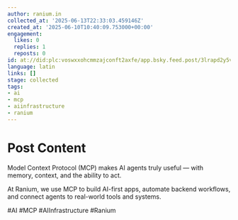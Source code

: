 ```yaml
---
author: ranium.in
collected_at: '2025-06-13T22:33:03.459146Z'
created_at: '2025-06-10T10:40:09.753000+00:00'
engagement:
  likes: 0
  replies: 1
  reposts: 0
id: at://did:plc:voswxxohcmmzajconft2axfe/app.bsky.feed.post/3lrapd2y5vc2c
language: latin
links: []
stage: collected
tags:
- ai
- mcp
- aiinfrastructure
- ranium
---
```


# Post Content

Model Context Protocol (MCP) makes AI agents truly useful — with memory, context, and the ability to act.

At Ranium, we use MCP to build AI-first apps, automate backend workflows, and connect agents to real-world tools and systems.

#AI #MCP #AIInfrastructure #Ranium